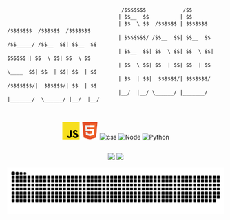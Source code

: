 ```
                                     /$$$$$$$            /$$                                    
                                    | $$__  $$          | $$                                    
                                    | $$  \ $$  /$$$$$$ | $$$$$$$   /$$$$$$$  /$$$$$$  /$$$$$$$ 
                                    | $$$$$$$/ /$$__  $$| $$__  $$ /$$_____/ /$$__  $$| $$__  $$
                                    | $$__  $$| $$  \ $$| $$  \ $$|  $$$$$$ | $$  \ $$| $$  \ $$
                                    | $$  \ $$| $$  | $$| $$  | $$ \____  $$| $$  | $$| $$  | $$
                                    | $$  | $$|  $$$$$$/| $$$$$$$/ /$$$$$$$/|  $$$$$$/| $$  | $$                  
                                    |__/  |__/ \______/ |_______/ |_______/  \______/ |__/  |__/
                                    
                                    
```
<div align="center">


<p align="center"> <img src="https://raw.githubusercontent.com/StiizzyCat/StiizzyCat/main/Assets/Assets/Javascript.png" alt="JavaScript" width="40" height="40"/> <img src="https://raw.githubusercontent.com/StiizzyCat/StiizzyCat/main/Assets/Assets/HTML.png" alt="HTML" width="40" height="40"/> <image src="https://raw.githubusercontent.com/StiizzyCat/StiizzyCat/main/Assets/Assets/CSS.png" alt="css" width="40" height="40"/> <image src="https://raw.githubusercontent.com/StiizzyCat/StiizzyCat/main/Assets/Assets/Node.png"  alt="Node" width="40" height="40"/> <image src="https://raw.githubusercontent.com/StiizzyCat/StiizzyCat/main/Assets/Assets/python.png" alt="Python" width="40" height="40"/> 
 
 


    
  ##
 
<div> 
  <a href="https://www.youtube.com/channel/UCDKTayPl9u6ZDcV01lxzv1A" target="_blank"><img src="https://img.shields.io/badge/YouTube-FF0000?style=for-the-badge&logo=youtube&logoColor=github_dark" target="_blank"></a>
 <a href="https://discord.gg/eknpAD7NF7" target="_blank"><img src="https://img.shields.io/badge/Discord-7289DA?style=for-the-badge&logo=discord&logoColor=white" target="_blank"></a> 

  ![Snake animation](https://github.com/3JBH/3JBH/blob/output/github-contribution-grid-snake.svg)
 
</div>
